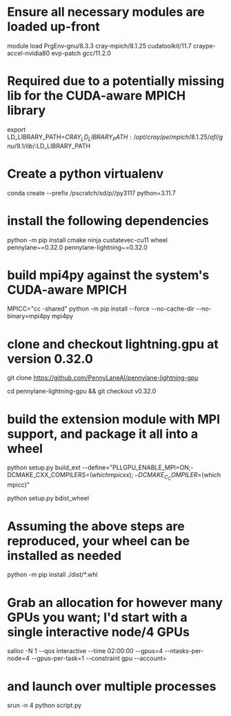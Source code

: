 # Ensure all necessary modules are loaded up-front

module load PrgEnv-gnu/8.3.3 cray-mpich/8.1.25 cudatoolkit/11.7 craype-accel-nvidia80 evp-patch gcc/11.2.0

# Required due to a potentially missing lib for the CUDA-aware MPICH library

export LD_LIBRARY_PATH=${CRAY_LD_LIBRARY_PATH}:/opt/cray/pe/mpich/8.1.25/ofi/gnu/9.1/lib/:$LD_LIBRARY_PATH

# Create a python virtualenv

conda create --prefix /pscratch/sd/p/<username>/py3117 python=3.11.7 

# install the following dependencies

python -m pip install cmake ninja custatevec-cu11 wheel pennylane~=0.32.0 pennylane-lightning~=0.32.0

# build mpi4py against the system's CUDA-aware MPICH

MPICC="cc -shared" python -m pip install --force --no-cache-dir --no-binary=mpi4py mpi4py

# clone and checkout lightning.gpu at version 0.32.0

git clone https://github.com/PennyLaneAI/pennylane-lightning-gpu

cd pennylane-lightning-gpu && git checkout v0.32.0

# build the extension module with MPI support, and package it all into a wheel

python setup.py build_ext --define="PLLGPU_ENABLE_MPI=ON;-DCMAKE_CXX_COMPILERS=$(which mpicxx);-DCMAKE_C_COMPILER=$(which mpicc)"

python setup.py bdist_wheel

# Assuming the above steps are reproduced, your wheel can be installed as needed

python -m pip install ./dist/*.whl

# Grab an allocation for however many GPUs you want; I'd start with a single interactive node/4 GPUs

salloc -N 1 --qos interactive  --time 02:00:00 --gpus=4 --ntasks-per-node=4 --gpus-per-task=1 --constraint gpu --account=

# and launch over multiple processes

srun -n 4 python script.py

